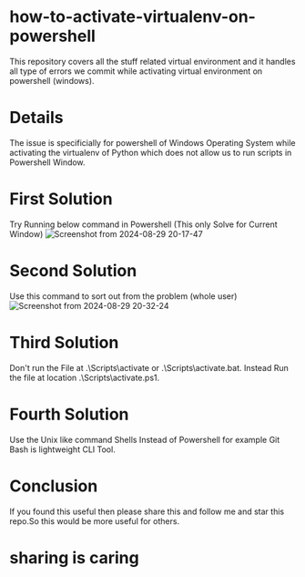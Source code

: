 # how-to-activate-virtualenv-on-powershell
This repository covers all the stuff related virtual environment and it handles all type of errors we commit while activating virtual environment on powershell (windows).
# Details 
The issue is specificially for powershell of Windows Operating System while activating the virtualenv of Python which does 
not allow us to run scripts in Powershell Window.
# First Solution
Try Running below command in Powershell (This only Solve for Current Window)
![Screenshot from 2024-08-29 20-17-47](https://github.com/user-attachments/assets/28f25991-993d-4990-93d9-9a2d61939ae6)
# Second Solution
Use this command to sort out from the problem (whole user)
![Screenshot from 2024-08-29 20-32-24](https://github.com/user-attachments/assets/d30fedc9-fde2-44de-82f9-8432ce3d81b1)
# Third Solution
Don't run the File at .\Scripts\activate or .\Scripts\activate.bat.
Instead Run the file at location .\Scripts\activate.ps1.
# Fourth Solution 
Use the Unix like command Shells Instead of Powershell for example Git Bash is lightweight CLI Tool.

# Conclusion
If you found this useful then please share this and follow me and star this repo.So this would be more useful for others.
# sharing is caring 
